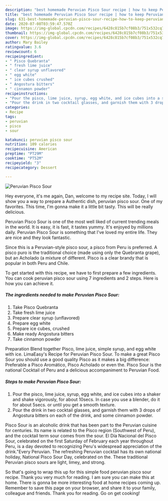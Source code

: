```yaml
---
description: "best homemade Peruvian Pisco Sour recipe | how to keep Peruvian Pisco Sour"
title: "best homemade Peruvian Pisco Sour recipe | how to keep Peruvian Pisco Sour"
slug: 631-best-homemade-peruvian-pisco-sour-recipe-how-to-keep-peruvian-pisco-sour
date: 2020-07-08T03:59:47.570Z
image: https://img-global.cpcdn.com/recipes/6428c815b7cf08b3/751x532cq70/peruvian-pisco-sour-recipe-main-photo.jpg
thumbnail: https://img-global.cpcdn.com/recipes/6428c815b7cf08b3/751x532cq70/peruvian-pisco-sour-recipe-main-photo.jpg
cover: https://img-global.cpcdn.com/recipes/6428c815b7cf08b3/751x532cq70/peruvian-pisco-sour-recipe-main-photo.jpg
author: Mary Bailey
ratingvalue: 3.6
reviewcount: 6
recipeingredient:
- " Pisco Quebranta"
- " fresh lime juice"
- " clear syrup unflavored"
- " egg white"
- " ice cubes crushed"
- " Angostura bitters"
- " cinnamon powder"
recipeinstructions:
- "Pour the pisco, lime juice, syrup, egg white, and ice cubes into a shaker and shake vigorously, for about 10secs. In case you use a blender, do it for about 5secs. or until you get a smooth texture."
- "Pour the drink in two cocktail glasses, and garnish them with 3 drops of Angostura bitters on each of the drink, and some cinnamon powder."
categories:
- Recipe
tags:
- peruvian
- pisco
- sour

katakunci: peruvian pisco sour 
nutrition: 109 calories
recipecuisine: American
preptime: "PT29M"
cooktime: "PT52M"
recipeyield: "3"
recipecategory: Dessert

---
```



![Peruvian Pisco Sour](https://img-global.cpcdn.com/recipes/6428c815b7cf08b3/751x532cq70/peruvian-pisco-sour-recipe-main-photo.jpg)

Hey everyone, it's me again, Dan, welcome to my recipe site. Today, I will show you a way to prepare a Authentic dish, peruvian pisco sour. One of my favorites. This time, I'm gonna make it a little bit tasty. This will be really delicious.

Peruvian Pisco Sour is one of the most well liked of current trending meals in the world. It is easy, it is fast, it tastes yummy. It's enjoyed by millions daily. Peruvian Pisco Sour is something that I've loved my entire life. They are nice and they look fantastic.

Since this is a Peruvian-style pisco sour, a pisco from Peru is preferred. A pisco puro is the traditional choice (made using only the Quebranta grape), but an Acholado (a mixture of different. Pisco is a clear brandy that is popular in both Peru and Chile.


To get started with this recipe, we have to first prepare a few ingredients. You can cook peruvian pisco sour using 7 ingredients and 2 steps. Here is how you can achieve it.

<!--inarticleads1-->

##### The ingredients needed to make Peruvian Pisco Sour:

1. Take  Pisco Quebranta
1. Take  fresh lime juice
1. Prepare  clear syrup (unflavored)
1. Prepare  egg white
1. Prepare  ice cubes, crushed
1. Make ready  Angostura bitters
1. Take  cinnamon powder


Preparation Blend together Pisco, lime juice, simple syrup, and egg white with ice. LimaEasy&#39;s Recipe for Peruvian Pisco Sour. To make a great Pisco Sour you should use a good quality Pisco as it makes a big difference: Preferable a Pisco Aromático, Pisco Acholado or even the. Pisco Sour is the national Cocktail of Peru and a delicious accompaniment to Peruvian Food. 

<!--inarticleads2-->

##### Steps to make Peruvian Pisco Sour:

1. Pour the pisco, lime juice, syrup, egg white, and ice cubes into a shaker and shake vigorously, for about 10secs. In case you use a blender, do it for about 5secs. or until you get a smooth texture.
1. Pour the drink in two cocktail glasses, and garnish them with 3 drops of Angostura bitters on each of the drink, and some cinnamon powder.


Pisco Sour is an alcoholic drink that has been part to the Peruvian cuisine for centuries. Its name is related to the Pisco region (Southwest of Peru), and the cocktail term sour comes from the sour. El Día Nacional del Pisco Sour, celebrated on the first Saturday of February each year throughout Peru, is a day devoted to recognizing Peru&#39;s widespread appreciation of the drink.&#34;Every Peruvian. The refreshing Peruvian cocktail has its own national holiday, National Pisco Sour Day, celebrated on the. These traditional Peruvian pisco sours are light, limey, and strong. 

So that's going to wrap this up for this simple food peruvian pisco sour recipe. Thank you very much for reading. I am sure you can make this at home. There is gonna be more interesting food at home recipes coming up. Remember to save this page on your browser, and share it to your family, colleague and friends. Thank you for reading. Go on get cooking!
